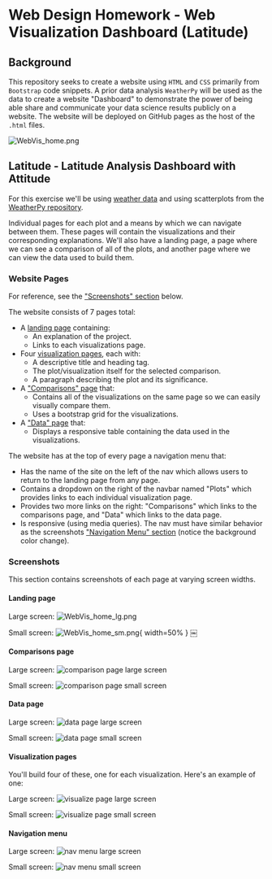 # Web Design Homework - Web Visualization Dashboard (Latitude)

## Background

This repository seeks to create a website using `HTML` and `CSS` primarily from `Bootstrap` code snippets. A prior data analysis `WeatherPy` will be used as the data to create a website "Dashboard" to demonstrate the power of being able share and communicate your data science results publicly on a website. The website will be deployed on GitHub pages as the host of the `.html` files.

![WebVis_home.png](WebVisualizations/Images/WebVis_home_lg.png)


## Latitude - Latitude Analysis Dashboard with Attitude

For this exercise we'll be using [weather data](WebVisualizations/Resources/cities.csv) and using scatterplots from the [WeatherPy repository](https://github.com/kipmadden/python-api-challenge).

Individual pages for each plot and a means by which we can navigate between them. These pages will contain the visualizations and their corresponding explanations. We'll also have a landing page, a page where we can see a comparison of all of the plots, and another page where we can view the data used to build them.

### Website Pages

For reference, see the ["Screenshots" section](#screenshots) below.

The website consists of 7 pages total:

* A [landing page](#landing-page) containing:
  * An explanation of the project.
  * Links to each visualizations page.
* Four [visualization pages](#visualization-pages), each with:
  * A descriptive title and heading tag.
  * The plot/visualization itself for the selected comparison.
  * A paragraph describing the plot and its significance.
* A ["Comparisons" page](#comparisons-page) that:
  * Contains all of the visualizations on the same page so we can easily visually compare them.
  * Uses a bootstrap grid for the visualizations.
* A ["Data" page](#data-page) that:
  * Displays a responsive table containing the data used in the visualizations.
    
The website has at the top of every page a navigation menu that:

* Has the name of the site on the left of the nav which allows users to return to the landing page from any page.
* Contains a dropdown on the right of the navbar named "Plots" which provides links to each individual visualization page.
* Provides two more links on the right: "Comparisons" which links to the comparisons page, and "Data" which links to the data page.
* Is responsive (using media queries). The nav must have similar behavior as the screenshots ["Navigation Menu" section](#navigation-menu) (notice the background color change).


### Screenshots

This section contains screenshots of each page at varying screen widths.

#### Landing page

Large screen:
![WebVis_home_lg.png](WebVisualizations/Images/WebVis_home_lg.png)

Small screen:
![WebVis_home_sm.png](WebVisualizations/Images/WebVis_home_sm.png){ width=50% }
￼

#### Comparisons page

Large screen:
![comparison page large screen](WebVisualizations/Images/Comparison_lg.png)

Small screen:
![comparison page small screen](WebVisualizations/Images/Comparison_sm.png)

#### Data page

Large screen:
![data page large screen](WebVisualizations/Images/Data_lg.png)

Small screen:
![data page small screen](WebVisualizations/Images/Data_sm.png)

#### Visualization pages

You'll build four of these, one for each visualization. Here's an example of one:

Large screen:
![visualize page large screen](WebVisualizations/Images/Temperature_lg.png)

Small screen:
![visualize page small screen](WebVisualizations/Images/Temperature_sm.png)

#### Navigation menu

Large screen:
![nav menu large screen](WebVisualizations/Images/menu_lg.png)

Small screen:
![nav menu small screen](WebVisualizations/Images/menu_sm.png)
